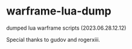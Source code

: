 # warframe-lua-dump

dumped lua warframe scripts (2023.06.28.12.12)

Special thanks to gudov and rogerxiii.

